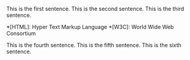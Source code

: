 This is the first sentence.
This is the second sentence.
This is the third sentence.

*[HTML]: Hyper Text Markup Language
*[W3C]:  World Wide Web Consortium

This is the fourth sentence.
This is the fifth sentence.
This is the sixth sentence.
